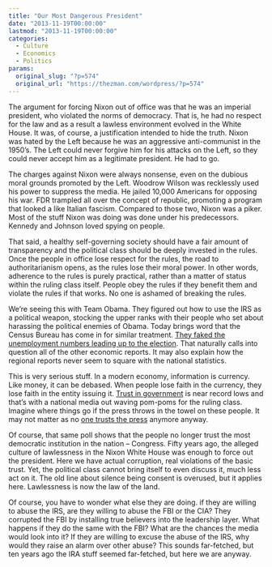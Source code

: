 ```yaml
---
title: "Our Most Dangerous President"
date: "2013-11-19T00:00:00"
lastmod: "2013-11-19T00:00:00"
categories:
  - Culture
  - Economics
  - Politics
params:
  original_slug: "?p=574"
  original_url: "https://thezman.com/wordpress/?p=574"
---
```


The argument for forcing Nixon out of office was that he was an imperial
president, who violated the norms of democracy. That is, he had no
respect for the law and as a result a lawless environment evolved in the
White House. It was, of course, a justification intended to hide the
truth. Nixon was hated by the Left because he was an aggressive
anti-communist in the 1950’s. The Left could never forgive him for his
attacks on the Left, so they could never accept him as a legitimate
president. He had to go.

The charges against Nixon were always nonsense, even on the dubious
moral grounds promoted by the Left. Woodrow Wilson was recklessly used
his power to suppress the media. He jailed 10,000 Americans for opposing
his war. FDR trampled all over the concept of republic, promoting a
program that looked a like Italian fascism. Compared to those two, Nixon
was a piker. Most of the stuff Nixon was doing was done under his
predecessors. Kennedy and Johnson loved spying on people.

That said, a healthy self-governing society should have a fair amount of
transparency and the political class should be deeply invested in the
rules. Once the people in office lose respect for the rules, the road to
authoritarianism opens, as the rules lose their moral power. In other
words, adherence to the rules is purely practical, rather than a matter
of status within the ruling class itself. People obey the rules if they
benefit them and violate the rules if that works. No one is ashamed of
breaking the rules.

We’re seeing this with Team Obama. They figured out how to use the IRS
as a political weapon, stocking the upper ranks with their people who
set about harassing the political enemies of Obama. Today brings word
that the Census Bureau has come in for similar treatment. <a
href="http://nypost.com/2013/11/18/census-faked-2012-election-jobs-report/"
rel="noopener" target="_blank">They faked the unemployment numbers
leading up to the election</a>. That naturally calls into question all
of the other economic reports. It may also explain how the regional
reports never seem to square with the national statistics.

This is very serious stuff. In a modern economy, information is
currency. Like money, it can be debased. When people lose faith in the
currency, they lose faith in the entity issuing it. <a
href="http://www.gallup.com/poll/164393/fewer-americans-ever-trust-gov-handle-problems.aspx"
rel="noopener" target="_blank">Trust in government</a> is near record
lows and that’s with a national media out waving pom-poms for the ruling
class. Imagine where things go if the press throws in the towel on these
people. It may not matter as no <a
href="http://www.gallup.com/poll/163052/americans-confidence-congress-falls-lowest-record.aspx"
rel="noopener" target="_blank">one trusts the press</a> anymore anyway.

Of course, that same poll shows that the people no longer trust the most
democratic institution in the nation – Congress. Fifty years ago, the
alleged culture of lawlessness in the Nixon White House was enough to
force out the president. Here we have actual corruption, real violations
of the basic trust. Yet, the political class cannot bring itself to even
discuss it, much less act on it. The old line about silence being
consent is overused, but it applies here. Lawlessness is now the law of
the land.

Of course, you have to wonder what else they are doing. if they are
willing to abuse the IRS, are they willing to abuse the FBI or the CIA?
They corrupted the FBI by installing true believers into the leadership
layer. What happens if they do the same with the FBI? What are the
chances the media would look into it? If they are willing to excuse the
abuse of the IRS, why would they raise an alarm over other abuse? This
sounds far-fetched, but ten years ago the IRA stuff seemed far-fetched,
but here we are anyway.

